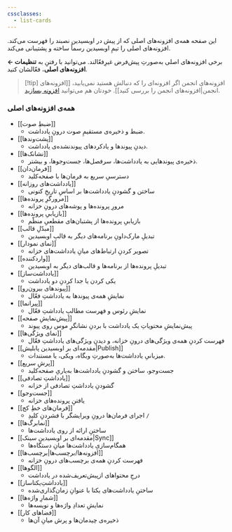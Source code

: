 ```yaml
---
cssclasses:
  - list-cards
---
```

این صفحه همه‌ی افزونه‌های اصلی که از پیش در اوبسیدین نصبند را فهرست می‌کند. افزونه‌های اصلی را تیمِ اوبسیدین رسماً ساخته و پشتیبانی می‌کند.

برخی افزونه‌های اصلی به‌صورتِ پیش‌فرض غیرِفعّالند. می‌توانید با رفتنِ به **تنظیمات ← افزونه‌های اصلی**، فعّالشان کنید.

> [!tip] افزونه‌های انجمن
> اگر افزونه‌ای را که دنبالش هستید نمی‌یابید، [[افزونه‌های انجمن|افزونه‌های انجمن را بررسی کنید]]. خودتان هم می‌توانید [افزونه بسازید](https://docs.obsidian.md/Plugins/Getting+started/Build+a+plugin).

### همه‌ی افزونه‌های اصلی

- [[ضبطِ صوت]]
	- ضبط و ذخیره‌ی مستقیمِ صوت درونِ یادداشت.
- [[پشت‌وندها]]
	- دیدنِ پیوندها و یادکردهای پیوندنشده‌ی یادداشت.
- [[نشانک‌ها]]
	- ذخیره‌ی پیوندهایی به یادداشت‌ها، سرفصل‌ها، جست‌وجوها، و بیشتر.
- [[فرمان‌دان]]
	- دسترسیِ سریع به فرمان‌ها با صفحه‌کلید
- [[یادداشت‌های روزانه]]
	- ساختن و گشودنِ یادداشت‌ها بر اساسِ تاریخِ کنونی
- [[مرورگرِ پرونده‌ها]]
	- مرورِ پرونده‌ها و پوشه‌های درونِ خزانه
- [[بازیابیِ پرونده‌ها]]
	- بازیابیِ پرونده‌ها از پشتبان‌های مقطعیِ منظّم
- [[مبدّلِ قالب]]
	- تبدیلِ مارک‌داونِ برنامه‌های دیگر به قالبِ اوبسیدین
- [[نمای نمودار]]
	- تصویر کردنِ ارتباط‌های میانِ یادداشت‌های خزانه
- [[واردکننده]]
	- تبدیلِ پرونده‌ها از برنامه‌ها و قالب‌های دیگر به اوبسیدین
- [[یادداشت‌ساز]]
	- یکی کردن یا جدا کردنِ دو یادداشت 
- [[پیوندهای بیرون‌رو]]
	- نمایشِ همه‌ی پیوندها به یادداشتِ فعّال
- [[پیرانما]]
	- نمایشِ رئوس و فهرست مطالبِ یادداشتِ فعّال 
- [[پیش‌نمایشِ صفحه]]
	- پیش‌نمایشِ محتویاتِ یک یادداشت با بردنِ نشانگرِ موس روی پیوند
- [[نمای ویژگی‌ها]]
	- فهرست کردنِ همه‌ی ویژگی‌های درونِ خزانه، و دیدنِ ویژگی‌های یادداشتِ فعّال
- [[مقدمه‌ای بر اوبسیدین پابلیش|Publish]]
	- میزبانیِ یادداشت‌ها به‌صورتِ وبگاه، ویکی، یا مستندات.
- [[پرشِ سریع]]
	- جست‌وجو، ساختن و گشودنِ یادداشت‌ها به‌یاریِ صفحه‌کلید
- [[یادداشتِ تصادفی]]
	- گشودنِ یادداشتِ تصادفی از خزانه
- [[جست‌وجو]]
	- یافتنِ پرونده‌های خزانه
- [[فرمان‌های خطِ کج]]
	- اجرای فرمان‌ها درونِ ویرایشگر با فشردنِ کلیدِ `/`
- [[نمابرگ‌ها]]
	- ساختنِ ارائه از روی یادداشت‌ها
- [[مقدمه‌ای بر اوبسیدین سینک|Sync]]
	- همگام‌سازیِ یادداشت‌ها میانِ دستگاه‌ها
- [[افزونه‌ها/برچسب‌ها|برچسب‌ها]]
	- فهرست کردنِ همه‌ی برچسب‌های درونِ خزانه
- [[الگوها]]
	- درجِ محتواهای ازپیش‌تعریف‌شده در یادداشت
- [[یادداشتِ‌یکتاساز]]
	- ساختنِ یادداشت‌های یکتا با عنوانِ زمان‌گذاری‌شده
- [[شمارِ واژه‌ها]]
	- نمایشِ تعدادِ واژه‌ها و نویسه‌ها
- [[فضاهای کار]]
	- ذخیره‌ی چیدمان‌ها و پرش میانِ آن‌ها